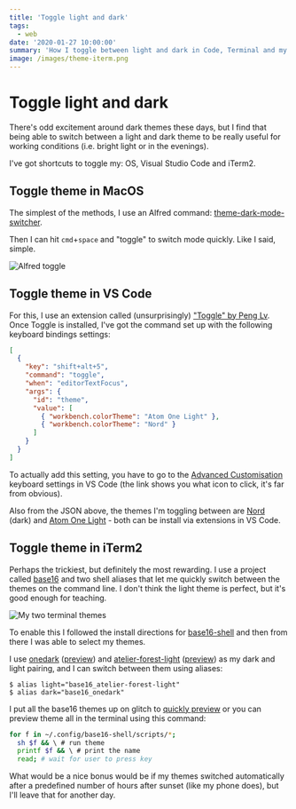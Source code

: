 ```yaml
---
title: 'Toggle light and dark'
tags:
  - web
date: '2020-01-27 10:00:00'
summary: 'How I toggle between light and dark in Code, Terminal and my OS'
image: /images/theme-iterm.png
---
```


# Toggle light and dark

There's odd excitement around dark themes these days, but I find that being able to switch between a light and dark theme to be really useful for working conditions (i.e. bright light or in the evenings).

I've got shortcuts to toggle my: OS, Visual Studio Code and iTerm2.

<!--more-->

## Toggle theme in MacOS

The simplest of the methods, I use an Alfred command: [theme-dark-mode-switcher](https://www.alfredforum.com/topic/11561-macos-mojave-theme-dark-mode-switcher/).

Then I can hit `cmd`+`space` and "toggle" to switch mode quickly. Like I said, simple.

![Alfred toggle](/images/theme-alfred.png)

## Toggle theme in VS Code

For this, I use an extension called (unsurprisingly) ["Toggle" by Peng Lv](https://marketplace.visualstudio.com/items?itemName=rebornix.toggle). Once Toggle is installed, I've got the command set up with the following keyboard bindings settings:

```json
[
  {
    "key": "shift+alt+5",
    "command": "toggle",
    "when": "editorTextFocus",
    "args": {
      "id": "theme",
      "value": [
        { "workbench.colorTheme": "Atom One Light" },
        { "workbench.colorTheme": "Nord" }
      ]
    }
  }
]
```

To actually add this setting, you have to go to the [Advanced Customisation](https://code.visualstudio.com/docs/getstarted/keybindings#_advanced-customization) keyboard settings in VS Code (the link shows you what icon to click, it's far from obvious).

Also from the JSON above, the themes I'm toggling between are [Nord](https://marketplace.visualstudio.com/items?itemName=arcticicestudio.nord-visual-studio-code) (dark) and [Atom One Light](https://marketplace.visualstudio.com/items?itemName=akamud.vscode-theme-onelight) - both can be install via extensions in VS Code.

## Toggle theme in iTerm2

Perhaps the trickiest, but definitely the most rewarding. I use a project called [base16](https://github.com/chriskempson/base16/) and two shell aliases that let me quickly switch between the themes on the command line. I don't think the light theme is perfect, but it's good enough for teaching.

![My two terminal themes](/images/theme-iterm.png)

To enable this I followed the install directions for [base16-shell](https://github.com/chriskempson/base16-shell) and then from there I was able to select my themes.

I use [onedark](https://github.com/tilal6991/base16-onedark-scheme) ([preview](https://base16.netlify.com/previews/base16-onedark.html)) and [atelier-forest-light](https://github.com/atelierbram/base16-atelier-schemes) ([preview](https://base16.netlify.com/previews/base16-atelier-forest-light.html)) as my dark and light pairing, and I can switch between them using aliases:

```shell
$ alias light="base16_atelier-forest-light"
$ alias dark="base16_onedark"
```

I put all the base16 themes up on glitch to [quickly preview](https://base16.netlify.com/) or you can preview theme all in the terminal using this command:

```bash
for f in ~/.config/base16-shell/scripts/*;
  sh $f && \ # run theme
  printf $f && \ # print the name
  read; # wait for user to press key
```

What would be a nice bonus would be if my themes switched automatically after a predefined number of hours after sunset (like my phone does), but I'll leave that for another day.
